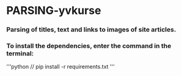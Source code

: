 # PARSING-yvkurse


### Parsing of titles, text and links to images of site articles.
### To install the dependencies, enter the command in the terminal:
'''python
// pip install -r requirements.txt 
'''
